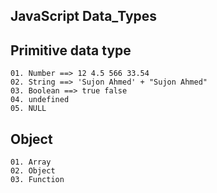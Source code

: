 JavaScript Data_Types
------------------------
Primitive data type
----------------------
    01. Number ==> 12 4.5 566 33.54
    02. String ==> 'Sujon Ahmed' + "Sujon Ahmed"
    03. Boolean ==> true false
    04. undefined 
    05. NULL

Object
---------
    01. Array
    02. Object
    03. Function

    